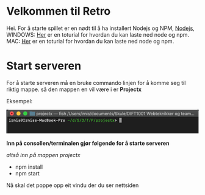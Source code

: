 # Velkommen til Retro

Hei. For å starte spillet er en nødt til å ha installert Nodejs og NPM, [Nodejs](https://nodejs.org/en/download/),
WINDOWS: [Her](https://blog.teamtreehouse.com/install-node-js-npm-windows) er en toturial for hvordan du kan laste ned node og npm.
MAC: [Her](https://treehouse.github.io/installation-guides/mac/node-mac.html) er en toturial for hvordan du kan laste ned node og npm.

# Start serveren

For å starte serveren må en bruke commando linjen for å komme seg til riktig mappe. så den mappen en vil være i er **Projectx**

Eksempel:

![Bilde av terminalen/consollen på mac der vi ser at vi er i riktig mappe](/assets/img/terminal.png)

**Inn på consollen/terminalen gjør følgende for å starte serveren**

_altså inn på mappen projectx_

- npm install
- npm start

Nå skal det poppe opp eit vindu der du ser nettsiden
